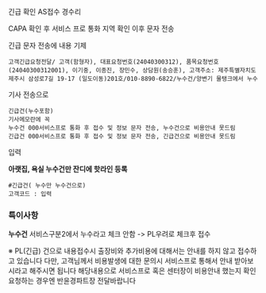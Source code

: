긴급 확인
AS접수 경수리

CAPA 확인 후
서비스 프로 통화 
지역 확인 
이후 문자 전송

긴급 문자 전송에 내용 기제
```
고객긴급요청전달/ 고객(함형자), 대표요청번호(24040300312), 품목요청번호(24040300312001), 이기중, 이종진, 장민수, 상담원(송승훈), 고객주소: 제주특별자치도 제주시 삼성로7길 19-17 (일도이동)201호/010-8890-6822/누수건/양변기 물탱크에서 누수
```

기사 전송으로
```
긴급건(누수포함) 
기사메모란에 꼭 
누수건 000서비스프로 통화 후 접수 및 정보 문자 전송, 누수건으로 비용안내 못드림 
긴급건 000서비스프로 통화 후 접수 및 정보 문자 전송, 긴급건으로 비용안내 못드림
```
입력

**아랫집, 욕실 누수건만 잔디에 핫라인 등록**
```
#긴급건( 누수만 누수건으로)
고객코드 : 입력
```

### 특이사항
**누수건**
서비스구분2에서 누수라고 체크 안함 -> PL우려로 체크후 접수


※ PL(긴급) 건으로 내용접수시 출장비와 추가비용에 대해서는 안내를 하지 않고 접수하고 있습니다 다만, 고객님께서 비용발생에 대한 문의시 서비스프로 통해서 안내 받아보시라고 해주시면 됩니다 해당내용으로 서비스프로 혹은 센터장이 비용안내 했는지 확인요청하는 경우엔 반윤경파트장 전달바랍니다